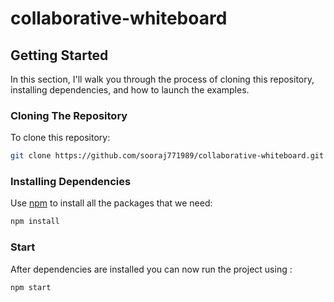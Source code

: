# collaborative-whiteboard

## Getting Started
In this section, I'll walk you through the process of cloning this repository,
installing dependencies, and how to launch the examples.

### Cloning The Repository
To clone this repository:
```bash
git clone https://github.com/sooraj771989/collaborative-whiteboard.git
```

### Installing Dependencies
Use [npm](https://www.npmjs.com/) to install all the packages
that we need:
```bash
npm install
```

### Start

After dependencies are installed you can now run the project using :
```bash
npm start
```